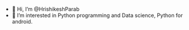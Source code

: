 - 👋 Hi, I’m @HrishikeshParab
- 👀 I’m interested in Python programming and Data science, Python for android.



<!---
HrishikeshParab/HrishikeshParab is a ✨ special ✨ repository because its `README.md` (this file) appears on your GitHub profile.
You can click the Preview link to take a look at your changes.
--->
